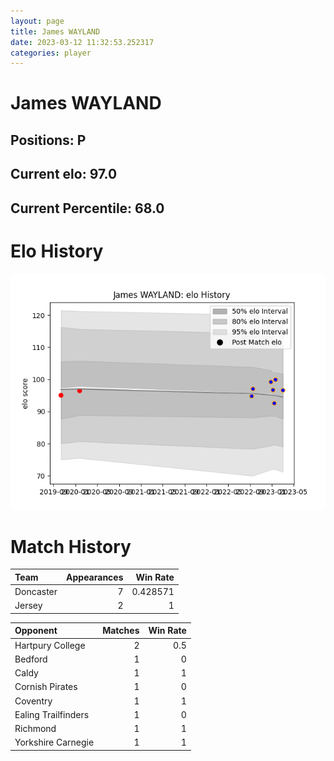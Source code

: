 ```yaml
---  
layout: page  
title: James WAYLAND  
date: 2023-03-12 11:32:53.252317  
categories: player  
---
```

# James WAYLAND

## Positions: P

## Current elo: 97.0

## Current Percentile: 68.0

# Elo History


![elo history](history_JamesWAYLAND.png)
# Match History


| Team      |   Appearances |   Win Rate |
|:----------|--------------:|-----------:|
| Doncaster |             7 |   0.428571 |
| Jersey    |             2 |   1        |

| Opponent            |   Matches |   Win Rate |
|:--------------------|----------:|-----------:|
| Hartpury College    |         2 |        0.5 |
| Bedford             |         1 |        0   |
| Caldy               |         1 |        1   |
| Cornish Pirates     |         1 |        0   |
| Coventry            |         1 |        1   |
| Ealing Trailfinders |         1 |        0   |
| Richmond            |         1 |        1   |
| Yorkshire Carnegie  |         1 |        1   |